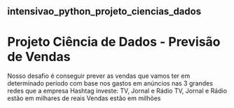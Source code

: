 ## intensivao_python_projeto_ciencias_dados

# Projeto Ciência de Dados - Previsão de Vendas
Nosso desafio é conseguir prever as vendas que vamos ter em determinado período com base nos gastos em anúncios nas 3 grandes redes que a empresa Hashtag investe: TV, Jornal e Rádio
TV, Jornal e Rádio estão em milhares de reais
Vendas estão em milhões
